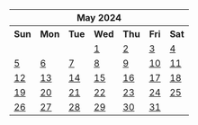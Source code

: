 <table align="center" border="0" cellpadding="0" cellspacing="0" class="month">
 <tr>
  <th class="month" colspan="7">
   May 2024
  </th>
 </tr>
 <tr>
  <th class="sun">
   Sun
  </th>
  <th class="mon">
   Mon
  </th>
  <th class="tue">
   Tue
  </th>
  <th class="wed">
   Wed
  </th>
  <th class="thu">
   Thu
  </th>
  <th class="fri">
   Fri
  </th>
  <th class="sat">
   Sat
  </th>
 </tr>
 <tr>
  <td class="noday">
  </td>
  <td class="noday">
  </td>
  <td class="noday">
  </td>
  <td class="wed">
   <a href="20240501.py">
    1
   </a>
  </td>
  <td class="thu">
   <a href="20240502.py">
    2
   </a>
  </td>
  <td class="fri">
   <a href="20240503.py">
    3
   </a>
  </td>
  <td class="sat">
   <a href="20240504.py">
    4
   </a>
  </td>
 </tr>
 <tr>
  <td class="sun">
   <a href="20240505.py">
    5
   </a>
  </td>
  <td class="mon">
   <a href="20240506.py">
    6
   </a>
  </td>
  <td class="tue">
   <a href="20240507.py">
    7
   </a>
  </td>
  <td class="wed">
   <a href="20240508.py">
    8
   </a>
  </td>
  <td class="thu">
   <a href="20240509.py">
    9
   </a>
  </td>
  <td class="fri">
   <a href="20240510.py">
    10
   </a>
  </td>
  <td class="sat">
   <a href="20240511.py">
    11
   </a>
  </td>
 </tr>
 <tr>
  <td class="sun">
   <a href="20240512.py">
    12
   </a>
  </td>
  <td class="mon">
   <a href="20240513.py">
    13
   </a>
  </td>
  <td class="tue">
   <a href="20240514.py">
    14
   </a>
  </td>
  <td class="wed">
   <a href="20240515.py">
    15
   </a>
  </td>
  <td class="thu">
   <a href="20240516.py">
    16
   </a>
  </td>
  <td class="fri">
   <a href="20240517.py">
    17
   </a>
  </td>
  <td class="sat">
   <a href="20240518.py">
    18
   </a>
  </td>
 </tr>
 <tr>
  <td class="sun">
   <a href="20240519.py">
    19
   </a>
  </td>
  <td class="mon">
   <a href="20240520.py">
    20
   </a>
  </td>
  <td class="tue">
   <a href="20240521.py">
    21
   </a>
  </td>
  <td class="wed">
   <a href="20240522.py">
    22
   </a>
  </td>
  <td class="thu">
   <a href="20240523.py">
    23
   </a>
  </td>
  <td class="fri">
   <a href="20240524.py">
    24
   </a>
  </td>
  <td class="sat">
   <a href="20240525.py">
    25
   </a>
  </td>
 </tr>
 <tr>
  <td class="sun">
   <a href="20240526.py">
    26
   </a>
  </td>
  <td class="mon">
   <a href="20240527.py">
    27
   </a>
  </td>
  <td class="tue">
   <a href="20240528.py">
    28
   </a>
  </td>
  <td class="wed">
   <a href="20240529.py">
    29
   </a>
  </td>
  <td class="thu">
   <a href="20240530.py">
    30
   </a>
  </td>
  <td class="fri">
   <a href="20240531.py">
    31
   </a>
  </td>
  <td class="noday">
  </td>
 </tr>
</table>
